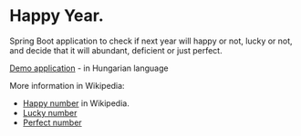 # Happy Year.
Spring Boot application to check if next year will happy or not, lucky or not, and decide that it will abundant, deficient or just perfect. 

[Demo application](http://happy-year.herokuapp.com/) - in Hungarian language

More information in Wikipedia:

* [Happy number](https://en.wikipedia.org/wiki/Happy_number) in Wikipedia.
* [Lucky number](https://en.wikipedia.org/wiki/Lucky_number)
* [Perfect number](https://en.wikipedia.org/wiki/Perfect_number)
